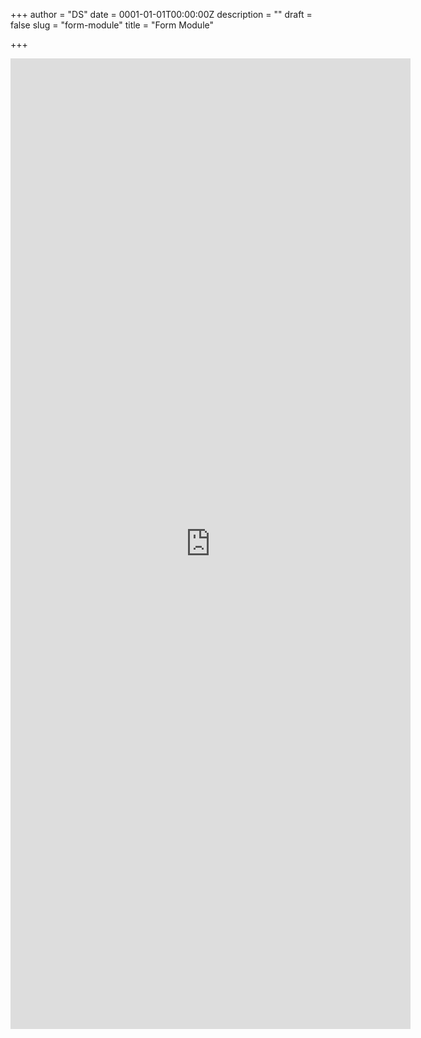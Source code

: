 +++
author = "DS"
date = 0001-01-01T00:00:00Z
description = ""
draft = false
slug = "form-module"
title = "Form Module"

+++


<iframe src="https://docs.google.com/forms/d/e/1FAIpQLSfalZJIWHi3x9Aj7LeK69yuTFlKdWGfrY0M3Q_wprZT3hYTqw/viewform?embedded=true" width="640" height="1553" frameborder="0" marginheight="0" marginwidth="0">Caricamento…</iframe>



